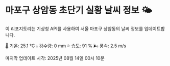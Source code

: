 
# 마포구 상암동 초단기 실황 날씨 정보 🌤️

이 리포지토리는 기상청 API를 사용하여 서울 마포구 상암동의 날씨 정보를 업데이트합니다. 

🌡️ 기온: 25.1 ℃
💧 강수량: 0 mm
💦 습도: 91 %
🌬️ 풍속: 2.5 m/s

마지막 업데이트 시각: 2025년 08월 14일 00시 10분    
